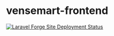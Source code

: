 # vensemart-frontend


[![Laravel Forge Site Deployment Status](https://img.shields.io/endpoint?url=https%3A%2F%2Fforge.laravel.com%2Fsite-badges%2F2aadb3e7-c670-4b04-a177-592c1dc6e09e%3Fdate%3D1%26commit%3D1&style=flat-square)](https://forge.laravel.com)